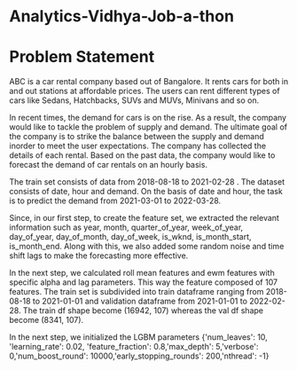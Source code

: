 # Analytics-Vidhya-Job-a-thon

# Problem Statement

ABC is a car rental company based out of Bangalore. It rents cars for both in and out stations at affordable prices. The users can rent different types of cars like Sedans, Hatchbacks, SUVs and MUVs, Minivans and so on.

In recent times, the demand for cars is on the rise. As a result, the company would like to tackle the problem of supply and demand. The ultimate goal of the company is to strike the balance between the supply and demand inorder to meet the user expectations. The company has collected the details of each rental. Based on the past data, the company would like to forecast the demand of car rentals on an hourly basis.

The train set consists of data from 2018-08-18 to 2021-02-28 	. The dataset consists of date, hour and demand. On the basis of date and hour, the task is to predict the demand from 2021-03-01 to 2022-03-28.

Since, in our first step, to create the feature set, we extracted the relevant information such as year, month, quarter_of_year, week_of_year, day_of_year, day_of_month,  day_of_week, is_wknd, is_month_start, is_month_end. Along with this, we also added some random noise and time shift lags to make the forecasting more effective.

In the next step, we calculated roll mean features and ewm features with specific alpha and lag parameters. This way the feature composed of 107 features. The train set is subdivided into train dataframe ranging from 2018-08-18 to 2021-01-01 and validation dataframe from 2021-01-01 to 2022-02-28. The train df shape become (16942, 107) whereas the val df shape become (8341, 107).

In the next step, we initialized the LGBM parameters {'num_leaves': 10, 'learning_rate': 0.02, 'feature_fraction': 0.8,'max_depth': 5,'verbose': 0,'num_boost_round': 10000,'early_stopping_rounds': 200,'nthread': -1}
